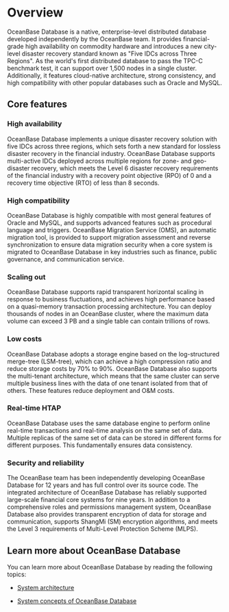 # Overview

OceanBase Database is a native, enterprise-level distributed database developed independently by the OceanBase team. It provides financial-grade high availability on commodity hardware and introduces a new city-level disaster recovery standard known as "Five IDCs across Three Regions". As the world's first distributed database to pass the TPC-C benchmark test, it can support over 1,500 nodes in a single cluster. Additionally, it features cloud-native architecture, strong consistency, and high compatibility with other popular databases such as Oracle and MySQL.
## Core features

### High availability

OceanBase Database implements a unique disaster recovery solution with five IDCs across three regions, which sets forth a new standard for lossless disaster recovery in the financial industry. OceanBase Database supports multi-active IDCs deployed across multiple regions for zone- and geo-disaster recovery, which meets the Level 6 disaster recovery requirements of the financial industry with a recovery point objective (RPO) of 0 and a recovery time objective (RTO) of less than 8 seconds.

### High compatibility

OceanBase Database is highly compatible with most general features of Oracle and MySQL, and supports advanced features such as procedural language and triggers. OceanBase Migration Service (OMS), an automatic migration tool, is provided to support migration assessment and reverse synchronization to ensure data migration security when a core system is migrated to OceanBase Database in key industries such as finance, public governance, and communication service.

### Scaling out

OceanBase Database supports rapid transparent horizontal scaling in response to business fluctuations, and achieves high performance based on a quasi-memory transaction processing architecture. You can deploy thousands of nodes in an OceanBase cluster, where the maximum data volume can exceed 3 PB and a single table can contain trillions of rows.

### Low costs

OceanBase Database adopts a storage engine based on the log-structured merge-tree (LSM-tree), which can achieve a high compression ratio and reduce storage costs by 70% to 90%. OceanBase Database also supports the multi-tenant architecture, which means that the same cluster can serve multiple business lines with the data of one tenant isolated from that of others. These features reduce deployment and O&M costs.

### Real-time HTAP

OceanBase Database uses the same database engine to perform online real-time transactions and real-time analysis on the same set of data. Multiple replicas of the same set of data can be stored in different forms for different purposes. This fundamentally ensures data consistency.

### Security and reliability

The OceanBase team has been independently developing OceanBase Database for 12 years and has full control over its source code. The integrated architecture of OceanBase Database has reliably supported large-scale financial core systems for nine years. In addition to a comprehensive roles and permissions management system, OceanBase Database also provides transparent encryption of data for storage and communication, supports ShangMi (SM) encryption algorithms, and meets the Level 3 requirements of Multi-Level Protection Scheme (MLPS).

## Learn more about OceanBase Database

You can learn more about OceanBase Database by reading the following topics:

* [System architecture](../100.learn-more-about-oceanbase/300.system-architecture.md)

* [System concepts of OceanBase Database](../700.reference/100.oceanbase-database-concepts/100.architecture-of-oceanbase.md)
